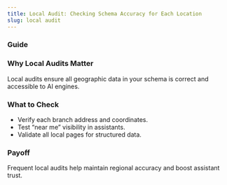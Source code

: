 ```yaml
---
title: Local Audit: Checking Schema Accuracy for Each Location
slug: local audit
---
```


### Guide
### Why Local Audits Matter
Local audits ensure all geographic data in your schema is correct and accessible to AI engines.

### What to Check
- Verify each branch address and coordinates.
- Test “near me” visibility in assistants.
- Validate all local pages for structured data.

### Payoff
Frequent local audits help maintain regional accuracy and boost assistant trust.